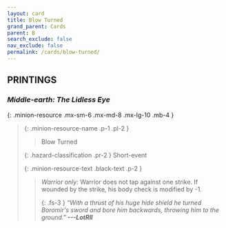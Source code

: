 ```yaml
---
layout: card
title: Blow Turned
grand_parent: Cards
parent: B
search_exclude: false
nav_exclude: false
permalink: /cards/blow-turned/
---
```


## PRINTINGS


### _Middle-earth: The Lidless Eye_

{: .minion-resource .mx-sm-6 .mx-md-8 .mx-lg-10 .mb-4 }
> {: .minion-resource-name .p-1 .pl-2 }
> > <div class="hazard-mp"></div>
> > <div class="card-name">Blow Turned</div>
>
> {: .hazard-classification .pr-2 }
> Short-event
>
> {: .minion-resource-text .black-text .p-2 }
> > _Warrior only:_ Warrior does not tap against one strike. If wounded by the strike, his body check is modified by -1. 
> > 
> > {: .fs-3 } 
> > _“With a thrust of his huge hide shield he turned Boromir's sword and bore him backwards, throwing him to the ground."_ ***---&#65279;LotRII*** 
> 
